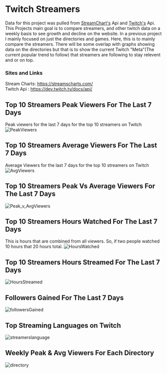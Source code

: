 # Twitch Streamers 
Data for this project was pulled from [StreamChart's](https://streamscharts.com/) Api and [Twitch's](https://dev.twitch.tv/docs/api/) Api. This Projects main goal is to compare streamers, and other twitch data on a weekly basis to see growth and decline on the website. In a previous project I mainly focused on just the directories and games. Here, this is to mainly compare the streamers. There will be some overlap with graphs showing data on the directories but that is to show the current Twitch "Meta"(The current popular trend to follow) that streamers are following to stay relevent and or on top. 

### Sites and Links
Stream Charts: https://streamscharts.com/
\
Twitch Api : https://dev.twitch.tv/docs/api/



## Top 10 Streamers Peak Viewers For The Last 7 Days 
Peak viewers for the last 7 days for the top 10 streamers on Twitch
![PeakViewers](https://i.gyazo.com/9f8c30a3a3f74c7c1474f36fd8e0ea09.png)


## Top 10 Streamers Average Viewers For The Last 7 Days
Average Viewers for the last 7 days for the top 10 streamers on Twitch
![AvgViewers](https://i.gyazo.com/a3fa769137022ed82e60c502ff6202be.png)


## Top 10 Streamers Peak Vs Average Viewers For The Last 7 Days
![Peak_v_AvgViewers](https://i.gyazo.com/3bc379d2af37c701071224f524cfe614.png)


## Top 10 Streamers Hours Watched For The Last 7 Days
This is hours that are combined from all viewers. So, if two people watched 10 hours that 20 hours total.
![HoursWatched](https://i.gyazo.com/2639872cdca72622f988190be7bfeb8b.png)


## Top 10 Streamers Hours Streamed For The Last 7 Days
![HoursStreamed](https://i.gyazo.com/75b3be45fc882b66fa01e14587b6bd63.png)


## Followers Gained For The Last 7 Days
![followersGained](https://i.gyazo.com/f6866fbb2dd5d1b1bdd00bbb55a91fbc.png)


## Top Streaming Languages on Twitch
![streamerslanguage](https://i.gyazo.com/31e0f8a8b8b37eec82d66ce6a22f80f2.png)


## Weekly Peak & Avg Viewers For Each Directory 
![directory](https://i.gyazo.com/3e63dd9ce1d82682b24de8b80feaa7d0.png)